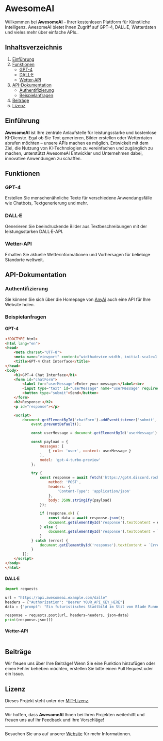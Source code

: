 # AwesomeAI

Willkommen bei **AwesomeAI** – Ihrer kostenlosen Plattform für Künstliche Intelligenz. AwesomeAI bietet Ihnen Zugriff auf GPT-4, DALL·E, Wetterdaten und vieles mehr über einfache APIs..

## Inhaltsverzeichnis

1. [Einführung](#einführung)
2. [Funktionen](#funktionen)
    - [GPT-4](#gpt-4)
    - [DALL·E](#dall·e)
    - [Wetter-API](#wetter-api)
3. [API-Dokumentation](#api-dokumentation)
    - [Authentifizierung](#authentifizierung)
    - [Beispielanfragen](#beispielanfragen)
4. [Beiträge](#beiträge)
5. [Lizenz](#lizenz)

## Einführung

**AwesomeAI** ist Ihre zentrale Anlaufstelle für leistungsstarke und kostenlose KI-Dienste. Egal ob Sie Text generieren, Bilder erstellen oder Wetterdaten abrufen möchten – unsere APIs machen es möglich. Entwickelt mit dem Ziel, die Nutzung von KI-Technologien zu vereinfachen und zugänglich zu machen, unterstützt AwesomeAI Entwickler und Unternehmen dabei, innovative Anwendungen zu schaffen.

## Funktionen

### GPT-4
Erstellen Sie menschenähnliche Texte für verschiedene Anwendungsfälle wie Chatbots, Textgenerierung und mehr.

### DALL·E
Generieren Sie beeindruckende Bilder aus Textbeschreibungen mit der leistungsstarken DALL·E-API.

### Wetter-API
Erhalten Sie aktuelle Wetterinformationen und Vorhersagen für beliebige Standorte weltweit.

## API-Dokumentation

### Authentifizierung
Sie können Sie sich über die Homepage von [AnyAi](https://gpt4.discord.rocks) auch eine API für Ihre Website holen.

### Beispielanfragen

#### GPT-4
```html
<!DOCTYPE html>
<html lang="en">
<head>
    <meta charset="UTF-8">
    <meta name="viewport" content="width=device-width, initial-scale=1.0">
    <title>GPT-4 Chat Interface</title>
</head>
<body>
    <h1>GPT-4 Chat Interface</h1>
    <form id="chatForm">
        <label for="userMessage">Enter your message:</label><br>
        <input type="text" id="userMessage" name="userMessage" required><br><br>
        <button type="submit">Send</button>
    </form>
    <h2>Response:</h2>
    <p id="response"></p>

    <script>
        document.getElementById('chatForm').addEventListener('submit', async function(event) {
            event.preventDefault();

            const userMessage = document.getElementById('userMessage').value;

            const payload = {
                messages: [
                    { role: 'user', content: userMessage }
                ],
                model: 'gpt-4-turbo-preview'
            };

            try {
                const response = await fetch('https://gpt4.discord.rocks/ask', {
                    method: 'POST',
                    headers: {
                        'Content-Type': 'application/json'
                    },
                    body: JSON.stringify(payload)
                });

                if (response.ok) {
                    const data = await response.json();
                    document.getElementById('response').textContent = data.response || 'No response received.';
                } else {
                    document.getElementById('response').textContent = `Error: ${response.status}, ${response.statusText}`;
                }
            } catch (error) {
                document.getElementById('response').textContent = `Error: ${error.message}`;
            }
        });
    </script>
</body>
</html>
```

#### DALL·E
```python
import requests

url = "https://api.awesomeai.example.com/dalle"
headers = {"Authorization": "Bearer YOUR_API_KEY_HERE"}
data = {"prompt": "Ein futuristisches Stadtbild im Stil von Blade Runner"}

response = requests.post(url, headers=headers, json=data)
print(response.json())
```

#### Wetter-API
```-- Dieses Projekt ist noch in Arbeit, vielen Dank für dein Verständnis!
```

## Beiträge
Wir freuen uns über Ihre Beiträge! Wenn Sie eine Funktion hinzufügen oder einen Fehler beheben möchten, erstellen Sie bitte einen Pull Request oder ein Issue.

## Lizenz
Dieses Projekt steht unter der [MIT-Lizenz](LICENSE).

---

Wir hoffen, dass **AwesomeAI** Ihnen bei Ihren Projekten weiterhilft und freuen uns auf Ihr Feedback und Ihre Vorschläge!

---

Besuchen Sie uns auf unserer [Website](https://awesomeai.pages.dev) für mehr Informationen.
